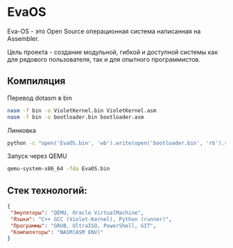 # EvaOS
 Eva-OS - это Open Source операционная система написанная на Assembler.

Цель проекта - создание модульной, гибкой и доступной системы как для рядового пользователя, так и для опытного программистов.

## Компиляция
Перевод dotasm в bin 
```sh
nasm -f bin -o VioletKernel.bin VioletKernel.asm
nasm -f bin -o bootloader.bin bootloader.asm   
```

Линковка
```sh
python -c "open('EvaOS.bin', 'wb').write(open('bootloader.bin', 'rb').read() + open('VioletKernel.bin', 'rb').read())"
```

Запуск через QEMU
```sh
qemu-system-x86_64 -fda EvaOS.bin
```

## Стек технологий:
```json
{
 "Эмуляторы": "QEMU, Oracle VirtualMachine",
 "Языки": "C++ GCC (Violet-Kernel), Python (runner)",
 "Программы": "GRUB, UltraISO, PowerShell, GIT",
 "Компиляторы": "NASM(ASM ENV)"
}
```
